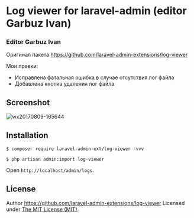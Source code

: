 Log viewer for laravel-admin (editor Garbuz Ivan)
============================

### Editor Garbuz Ivan
Оригинал пакета https://github.com/laravel-admin-extensions/log-viewer 

Мои правки:
- Исправлена фатальная ошибка в случае отсутствия лог файла
- Добавлена кнопка удаления лог файла

## Screenshot

![wx20170809-165644](https://user-images.githubusercontent.com/1479100/29113581-fe48fd86-7d23-11e7-9ee7-9680957171ee.png)

## Installation

```
$ composer require laravel-admin-ext/log-viewer -vvv

$ php artisan admin:import log-viewer
```

Open `http://localhost/admin/logs`.

License
------------
Author https://github.com/laravel-admin-extensions/log-viewer
Licensed under [The MIT License (MIT)](LICENSE).
